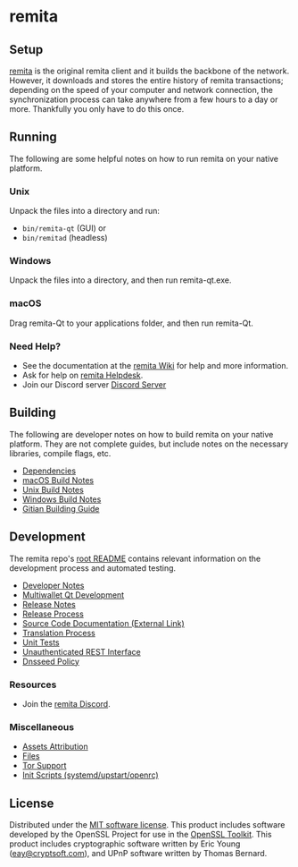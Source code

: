 remita
=============

Setup
---------------------
[remita](https://remita.trade/#wallets) is the original remita client and it builds the backbone of the network. However, it downloads and stores the entire history of remita transactions; depending on the speed of your computer and network connection, the synchronization process can take anywhere from a few hours to a day or more. Thankfully you only have to do this once.

Running
---------------------
The following are some helpful notes on how to run remita on your native platform.

### Unix

Unpack the files into a directory and run:

- `bin/remita-qt` (GUI) or
- `bin/remitad` (headless)

### Windows

Unpack the files into a directory, and then run remita-qt.exe.

### macOS

Drag remita-Qt to your applications folder, and then run remita-Qt.

### Need Help?

* See the documentation at the [remita Wiki](https://github.com/remitavps-project/remita/wiki)
for help and more information.
* Ask for help on [remita Helpdesk](https://remitacoin.com/).
* Join our Discord server [Discord Server](https://discord.gg/RpBXAnvp7k)

Building
---------------------
The following are developer notes on how to build remita on your native platform. They are not complete guides, but include notes on the necessary libraries, compile flags, etc.

- [Dependencies](dependencies.md)
- [macOS Build Notes](build-osx.md)
- [Unix Build Notes](build-unix.md)
- [Windows Build Notes](build-windows.md)
- [Gitian Building Guide](gitian-building.md)

Development
---------------------
The remita repo's [root README](/README.md) contains relevant information on the development process and automated testing.

- [Developer Notes](developer-notes.md)
- [Multiwallet Qt Development](multiwallet-qt.md)
- [Release Notes](release-notes.md)
- [Release Process](release-process.md)
- [Source Code Documentation (External Link)](https://www.fuzzbawls.pw/remita/doxygen/)
- [Translation Process](translation_process.md)
- [Unit Tests](unit-tests.md)
- [Unauthenticated REST Interface](REST-interface.md)
- [Dnsseed Policy](dnsseed-policy.md)

### Resources
* Join the [remita Discord](https://discord.gg/RpBXAnvp7k).

### Miscellaneous
- [Assets Attribution](assets-attribution.md)
- [Files](files.md)
- [Tor Support](tor.md)
- [Init Scripts (systemd/upstart/openrc)](init.md)

License
---------------------
Distributed under the [MIT software license](/COPYING).
This product includes software developed by the OpenSSL Project for use in the [OpenSSL Toolkit](https://www.openssl.org/). This product includes
cryptographic software written by Eric Young ([eay@cryptsoft.com](mailto:eay@cryptsoft.com)), and UPnP software written by Thomas Bernard.

